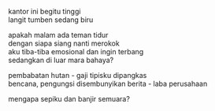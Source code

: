 kantor ini begitu tinggi  
langit tumben sedang biru

apakah malam ada teman tidur  
dengan siapa siang nanti merokok  
aku tiba-tiba emosional dan ingin terbang  
sedangkan di luar mara bahaya?

pembabatan hutan - gaji tipisku dipangkas  
bencana, pengungsi disembunyikan berita - laba perusahaan

mengapa sepiku dan banjir semuara?

